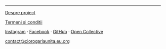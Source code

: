 ******

[Despre proiect](/about) 

[Termeni si conditii](/terms-and-conditions)

[Instagram](https://instagram.com/ciorogarlaunita)
&middot;
[Facebook](https://facebook.com/ciorogarlaunita)
&middot;
[GitHub](https://github.com/ciorogarlaunita)
&middot;
[Open Collective](https://opencollective.com/ciorogarlaunita)

contact@ciorogarlaunita.eu.org
